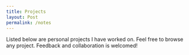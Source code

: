 ```yaml
---
title: Projects
layout: Post
permalink: /notes
---
```


Listed below are personal projects I have worked on. Feel free to browse any project. Feedback and collaboration is welcomed!